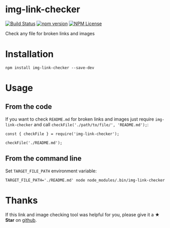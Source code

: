 # img-link-checker

[![Build Status](https://travis-ci.org/Marketionist/img-link-checker.svg?branch=master)](https://travis-ci.org/Marketionist/img-link-checker)
[![npm version](https://img.shields.io/npm/v/img-link-checker.svg)](https://www.npmjs.com/package/img-link-checker)
[![NPM License](https://img.shields.io/npm/l/img-link-checker.svg)](https://github.com/Marketionist/img-link-checker/blob/master/LICENSE)

Check any file for broken links and images

# Installation

```
npm install img-link-checker --save-dev
```

# Usage

## From the code
If you want to check `README.md` for broken links and images just require `img-link-checker` and call
`checkFile('./path/to/file/', 'README.md');`:
```
const { checkFile } = require('img-link-checker');

checkFile('./README.md');
```

## From the command line
Set `TARGET_FILE_PATH` environment variable:
```
TARGET_FILE_PATH='./README.md' node node_modules/.bin/img-link-checker
```

# Thanks
If this link and image checking tool was helpful for you, please give it a **★ Star**
on [github](https://github.com/Marketionist/img-link-checker).
